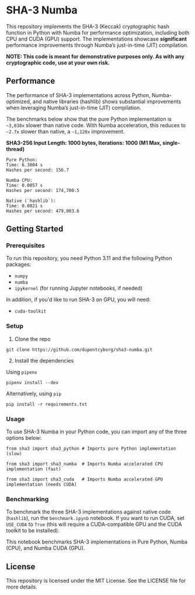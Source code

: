 # SHA-3 Numba

This repository implements the SHA-3 (Keccak) cryptographic hash function in Python with Numba for performance optimization, including both CPU and CUDA (GPU) support. The implementations showcase **significant** performance improvements through Numba’s just-in-time (JIT) compilation.

**NOTE: This code is meant for demonstrative purposes only. As with any cryptographic code, use at your own risk.**

## Performance

The performance of SHA-3 implementations across Python, Numba-optimized, and native libraries (hashlib) shows substantial improvements when leveraging Numba’s just-in-time (JIT) compilation. 

The benchmarks below show that the pure Python implementation is `~3,038x` slower than native code. With Numba acceleration, this reduces to `~2.7x` slower than native, a `~1,120x` improvement.

**SHA3-256 Input Length: 1000 bytes, Iterations: 1000 (M1 Max, single-thread)**
```
Pure Python:
Time: 6.3804 s
Hashes per second: 156.7

Numba CPU:
Time: 0.0057 s
Hashes per second: 174,700.5

Native (`hashlib`):
Time: 0.0021 s
Hashes per second: 479,003.6
```

## Getting Started

### Prerequisites

To run this repository, you need Python 3.11 and the following Python packages:

- `numpy`
- `numba`
- `ipykernel` (for running Jupyter notebooks, if needed)

In addition, if you'd like to run SHA-3 on GPU, you will need:

- `cuda-toolkit`

### Setup

1. Clone the repo

```
git clone https://github.com/dupontcyborg/sha3-numba.git
```

2. Install the dependencies

Using `pipenv`
```
pipenv install --dev
```

Alternatively, using `pip`
```
pip install -r requirements.txt
```

### Usage

To use SHA-3 Numba in your Python code, you can import any of the three options below:

```
from sha3 import sha3_python # Imports pure Python implementation (slow)

from sha3 import sha3_numba  # Imports Numba accelerated CPU implementation (fast)

from sha3 import sha3_cuda   # Imports Numba accelerated GPU implementation (needs CUDA)
```

### Benchmarking

To benchmark the three SHA-3 implementations against native code (`hashlib`), run the `benchmark.ipynb` notebook. If you want to run CUDA, set `USE_CUDA` to `True` (this will require a CUDA-compatible GPU and the CUDA toolkit to be installed).

This notebook benchmarks SHA-3 implementations in Pure Python, Numba (CPU), and Numba CUDA (GPU).

## License

This repository is licensed under the MIT License. See the LICENSE file for more details.